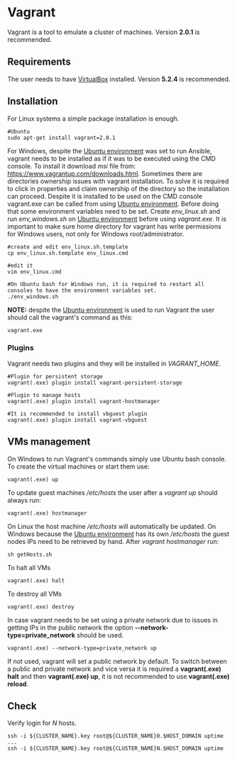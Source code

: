 # Vagrant

Vagrant is a tool to emulate a cluster of machines. Version **2.0.1** is recommended.

## Requirements

The user needs to have [VirtualBox](https://www.virtualbox.org/wiki/Downloads) installed. Version **5.2.4** is recommended.

## Installation

For Linux systems a simple package installation is enough.
```
#Ubuntu
sudo apt-get install vagrant=2.0.1
```

For Windows, despite the [Ubuntu environment](#windows) was set to run Ansible, vagrant needs to be installed as if it was to be executed using the CMD console. To install it download *msi* file from: https://www.vagrantup.com/downloads.html. Sometimes there are directories ownership issues with vagrant installation. To solve it is required to click in properties and claim ownership of the directory so the installation can proceed. Despite it is installed to be used on the CMD console vagrant.exe can be called from using [Ubuntu environment](#windows). Before doing that some environment variables need to be set. Create *env_linux.sh* and run *env_windows.sh* on [Ubuntu environment](#windows) before using *vagrant.exe*. It is important to make sure home directory for vagrant has write permissions for Windows users, not only for Windows root/administrator.
```
#create and edit env_linux.sh.template
cp env_linux.sh.template env_linux.cmd

#edit it
vim env_linux.cmd

#On Ubuntu bash for Windows run, it is required to restart all consoles to have the environment variables set.
./env_windows.sh
```

**NOTE:** despite the [Ubuntu environment](#windows) is used to run Vagrant the user should call the vagrant's command as this:
```
vagrant.exe
```

### Plugins
Vagrant needs two plugins and they will be installed in *VAGRANT\_HOME*.
```
#Plugin for persistent storage
vagrant(.exe) plugin install vagrant-persistent-storage

#Plugin to manage hosts
vagrant(.exe) plugin install vagrant-hostmanager

#It is recommended to install vbguest plugin
vagrant(.exe) plugin install vagrant-vbguest
```

## VMs management

On Windows to run Vagrant's commands simply use Ubuntu bash console.
To create the virtual machines or start them use:
```
vagrant(.exe) up
```

To update guest machines */etc/hosts* the user after a *vagrant up* should always run:
```
vagrant(.exe) hostmanager
```

On Linux the host machine */etc/hosts* will automatically be updated. On Windows because the [Ubuntu environment](#windows) has its own */etc/hosts* the guest nodes IPs need to be retrieved by hand. After *vagrant hostmanager* run:
```
sh getHosts.sh
```

To halt all VMs
```
vagrant(.exe) halt
```

To destroy all VMs
```
vagrant(.exe) destroy
```

In case vagrant needs to be set using a private network due to issues in getting IPs in the public network the option **--network-type=private_network** should be used.
```
vagrant(.exe) --network-type=private_network up
```

If not used, vagrant will set a public network by default. To switch between a public and private network and vice versa it is required a **vagrant(.exe) halt** and then **vagrant(.exe) up**, it is not recommended to use **vagrant(.exe) reload**.

## Check

Verify login for *N* hosts.
```
ssh -i ${CLUSTER_NAME}.key root@${CLUSTER_NAME}0.$HOST_DOMAIN uptime
...
ssh -i ${CLUSTER_NAME}.key root@${CLUSTER_NAME}N.$HOST_DOMAIN uptime
```
